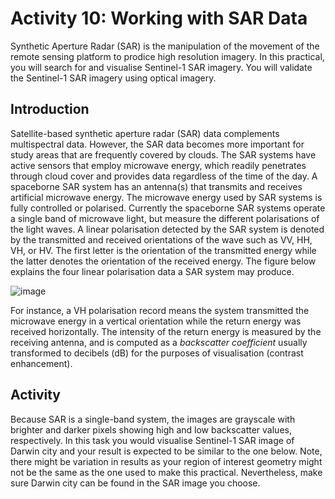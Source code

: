 # Activity 10: Working with SAR Data

Synthetic Aperture Radar (SAR) is the manipulation of the movement of the remote sensing platform to prodice high resolution imagery. In this practical, you will search for and visualise Sentinel-1 SAR imagery. You will validate the Sentinel-1 SAR imagery using optical imagery. 


## Introduction


Satellite-based synthetic aperture radar (SAR) data complements multispectral data. However, the SAR data becomes more important for study areas that are frequently covered by clouds. The SAR systems have active sensors that employ microwave energy, which readily penetrates through cloud cover and provides data regardless of the time of the day. A spaceborne SAR system has an antenna(s) that transmits and receives artificial microwave energy. The microwave energy used by SAR systems is fully controlled or polarised. Currently the spaceborne SAR systems operate a single band of microwave light, but measure the different polarisations of the light waves. A linear polarisation detected by the SAR system is denoted by the transmitted and received orientations of the wave such as VV, HH, VH, or HV. The first letter is the orientation of the transmitted energy while the latter denotes  the orientation of the received energy. The figure below explains the four linear polarisation data a SAR system may produce.



![image](https://github.com/user-attachments/assets/7ab09a24-e2de-443e-a2c2-a1a9a71abd65)




For instance, a VH polarisation record means the system transmitted the microwave energy in a vertical orientation while the return energy was received horizontally. The intensity of the return energy is measured by the receiving antenna, and is computed as a *backscatter coefficient* usually transformed to decibels (dB) for the purposes of visualisation (contrast enhancement).




## Activity


Because SAR is a single-band system, the images are grayscale with brighter and darker pixels showing high and low backscatter values, respectively. In this task you would visualise Sentinel-1 SAR image of Darwin city and your result is expected to be similar to the one below. Note, there might be variation in results as your region of interest geometry might not be the same as the one used to make this practical. Nevertheless, make sure Darwin city can be found in the SAR image you choose.


